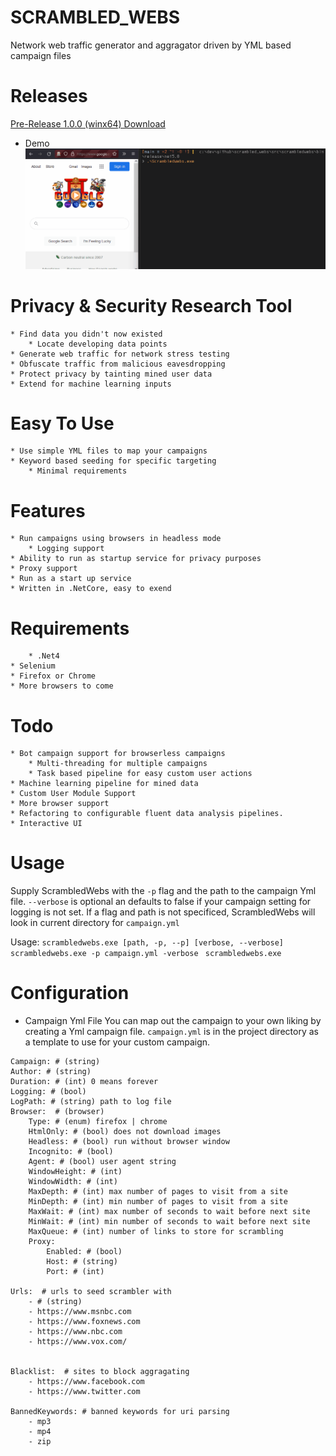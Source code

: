 # SCRAMBLED_WEBS
Network web traffic generator and aggragator driven by YML based campaign files

# Releases
[Pre-Release 1.0.0 (winx64) Download](https://github.com/michaelrinderle/scrambled_webs/releases/download/V1.0.0W/scrambled_webs_1.0.0.zip)

* Demo 
![Screenshot](demo.gif)

# Privacy & Security Research Tool
	* Find data you didn't now existed
    	* Locate developing data points
	* Generate web traffic for network stress testing
	* Obfuscate traffic from malicious eavesdropping
	* Protect privacy by tainting mined user data
	* Extend for machine learning inputs

# Easy To Use
	* Use simple YML files to map your campaigns
	* Keyword based seeding for specific targeting
    	* Minimal requirements

# Features 
	* Run campaigns using browsers in headless mode
    	* Logging support
	* Ability to run as startup service for privacy purposes
	* Proxy support
	* Run as a start up service 
    * Written in .NetCore, easy to exend

# Requirements 
    	* .Net4  
	* Selenium
	* Firefox or Chrome 
	* More browsers to come

# Todo 
	* Bot campaign support for browserless campaigns
    	* Multi-threading for multiple campaigns
    	* Task based pipeline for easy custom user actions
	* Machine learning pipeline for mined data
	* Custom User Module Support 
	* More browser support
	* Refactoring to configurable fluent data analysis pipelines.
	* Interactive UI

# Usage

Supply ScrambledWebs with the `-p` flag and the path to the campaign Yml file. `--verbose` is optional an defaults to false if your campaign setting for logging is not set. If a flag and path is not specificed, ScrambledWebs will look in current directory for `campaign.yml` 

Usage:
`scrambledwebs.exe [path, -p, --p] [verbose, --verbose]`
`scrambledwebs.exe -p campaign.yml -verbose `
`scrambledwebs.exe` 

# Configuration 
* Campaign Yml File 
You can map out the campaign to your own liking by creating a Yml campaign file.
`campaign.yml` is in the project directory as a template to use for your custom campaign.

```
Campaign: # (string) 
Author: # (string)
Duration: # (int) 0 means forever
Logging: # (bool) 
LogPath: # (string) path to log file
Browser:  # (browser)
    Type: # (enum) firefox | chrome
    HtmlOnly: # (bool) does not download images
    Headless: # (bool) run without browser window
    Incognito: # (bool)
    Agent: # (bool) user agent string 
    WindowHeight: # (int)
    WindowWidth: # (int)
    MaxDepth: # (int) max number of pages to visit from a site
    MinDepth: # (int) min number of pages to visit from a site
    MaxWait: # (int) max number of seconds to wait before next site
    MinWait: # (int) min number of seconds to wait before next site
    MaxQueue: # (int) number of links to store for scrambling
    Proxy:
        Enabled: # (bool)
        Host: # (string)
        Port: # (int)

Urls:  # urls to seed scrambler with
    - # (string)
    - https://www.msnbc.com
    - https://www.foxnews.com
    - https://www.nbc.com
    - https://www.vox.com/


Blacklist:  # sites to block aggragating
    - https://www.facebook.com
    - https://www.twitter.com

BannedKeywords: # banned keywords for uri parsing
    - mp3
    - mp4
    - zip
```
